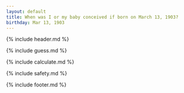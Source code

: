 ```yaml
---
layout: default
title: When was I or my baby conceived if born on March 13, 1903?
birthday: Mar 13, 1903
---
```


{% include header.md %}

{% include guess.md %}

{% include calculate.md %}

{% include safety.md %}

{% include footer.md %}



